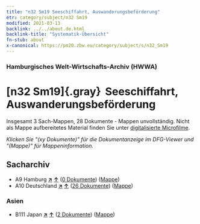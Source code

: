 ```yaml
---
title: "n32 Sm19 Seeschiffahrt, Auswanderungsbeförderung"
etr: category/subject/n32 Sm19
modified: 2021-03-13
backlink: ../../about.de.html
backlink-title: "Systematik-Übersicht"
fn-stub: about
x-canonical: https://pm20.zbw.eu/category/subject/s/n32_Sm19
---
```


### Hamburgisches Welt-Wirtschafts-Archiv (HWWA)
# [n32 Sm19]{.gray}&#8201; Seeschiffahrt, Auswanderungsbeförderung&#160; 




Insgesamt 3 Sach-Mappen, 28 Dokumente - Mappen unvollständig.
Nicht als Mappe aufbereitetes Material finden Sie unter [digitalisierte Microfilme](/film/h1_sh.de.html).

_Klicken Sie "(xy Dokumente)" für die Dokumentanzeige im DFG-Viewer und "(Mappe)" für Mappeninformation._

## Sacharchiv



- A9 Hamburg [**&nearr;**](../../../geo/i/140905/about.de.html "Hamburg (alle Mappen)") [**&uarr;**](../../../geo/about.de.html#A9 "Ländersystematik") (<a href="https://pm20.zbw.eu/dfgview/sh/140905,145593" title="über: Hamburg : Seeschiffahrt, Auswanderungsbeförderung" target="_blank">0 Dokumente</a>) ([Mappe](../../../../folder/sh/1409xx/140905/1455xx/145593/about.de.html))
- A10 Deutschland [**&nearr;**](../../../geo/i/126128/about.de.html "Deutschland (alle Mappen)") [**&uarr;**](../../../geo/about.de.html#A10 "Ländersystematik") (<a href="https://pm20.zbw.eu/dfgview/sh/126128,145593" title="über: Deutschland : Seeschiffahrt, Auswanderungsbeförderung" target="_blank">26 Dokumente</a>) ([Mappe](../../../../folder/sh/1261xx/126128/1455xx/145593/about.de.html))

### Asien

- B111 Japan [**&nearr;**](../../../geo/i/141272/about.de.html "Japan (alle Mappen)") [**&uarr;**](../../../geo/about.de.html#B111 "Ländersystematik") (<a href="https://pm20.zbw.eu/dfgview/sh/141272,145593" title="über: Japan : Seeschiffahrt, Auswanderungsbeförderung" target="_blank">2 Dokumente</a>) ([Mappe](../../../../folder/sh/1412xx/141272/1455xx/145593/about.de.html))


